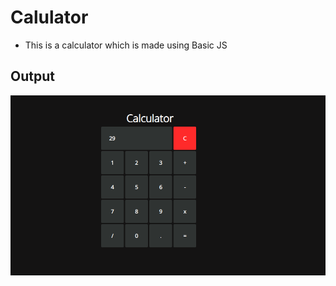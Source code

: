 # Calulator 
- This is a calculator which is made using Basic JS

## Output
![Screenshot](Output.png)
